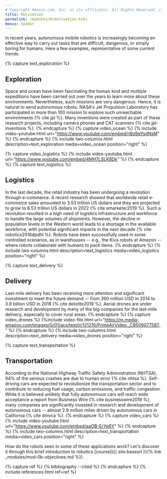 ```yaml
---
# Copyright Amazon.com, Inc. or its affiliates. All Rights Reserved. // SPDX-License-Identifier: CC-BY-SA-4.0
title: Motivation
permalink: /modules/0/motivation.html
menus: header
---
```

In recent years, autonomous mobile robotics is increasingly becoming an effective way to carry out tasks that are difficult, dangerous, or simply boring for humans. Here a few examples, representative of some current trends.


{% capture text_exploration %}
## Exploration
Space and ocean have been fascinating the human kind and multiple expeditions have been carried out over the years to learn more about these environments. Nevertheless, such missions are very dangerous. Hence, it is natural to send autonomous robots. NASA's Jet Propulsion Laboratory has participated in more than 100 mission to explore such unreachable environments {% cite jpl %}. Many inventions were created as part of these research projects, including camera phones and CAT scanners  {% cite jpl-inventions %}.
{% endcapture %}
{% capture video_ocean %}
  {% include video-youtube.html url="https://www.youtube.com/embed/nBzBeYsdNsM" %}
{% endcapture %}
{% include two-columns.html description=text_exploration media=video_ocean position="right" %}

{% capture video_logistics %}
  {% include video-youtube.html url="https://www.youtube.com/embed/4MH7LSLK8Dk" %}
{% endcapture %}
{% capture text_logistics %}
## Logistics
In the last decade, the retail industry has been undergoing a revolution through e-commerce. A recent research showed that worldwide retail e-commerce sales amounted to 3.53 trillion US dollars and they are projected to grow to 6.53 trillion US dollars in 2022 {% cite emarketer2019 %}. Such a revolution resulted in a high need of logistics infrastructure and workforce to handle the large volumes of shipments. However, the decline in population levels in the Western world leads to a shortage in the available workforce, with potential significant impacts in the next decade {% cite robotics2016dpdhl %}. Robots have been successfully used in some controlled scenarios, as in warehouses -- e.g., the Kiva robots at Amazon -- where robots collaborate with humans to pack items.
{% endcapture %}
{% include two-columns.html description=text_logistics media=video_logistics position="right" %}

{% capture text_delivery %}
## Delivery
Last-mile delivery has been receiving more attention and significant investment to meet the future demand -- from 390 million USD in 2014 to 3.9 billion USD in 2018 {% cite deloitte2019 %}. Aerial drones are under research and development by many of the big companies for the last-mile delivery, especially to cover rural areas.
{% endcapture %}
{% capture video_drones %}
  {%include video-file.html url="https://m.media-amazon.com/images/G/01/acs/test/jr/121216/PrimeAirVideo._CB509077587_" %}
{% endcapture %}
{% include two-columns.html description=text_delivery media=video_drones position="right" %}

{% capture text_transportation %}
## Transportation
According to the National Highway Traffic Safety Administration (NHTSA), 94% of the serious crashes are due to human error {% cite nhtsa %}. Self-driving cars are expected to revolutionize the transportation sector and to contribute to reducing fuel usage, carbon emissions, and  traffic congestion. While it is believed unlikely that fully autonomous cars will reach wide acceptance  a report from Business Wire {% cite businesswire2019 %}, many companies are significantly invested in research and development of autonomous cars -- almost 2.9 million miles driven by autonomous cars in California {% cite dmvca %}.
{% endcapture %}
{% capture video_cars %}
  {% include video-youtube.html url="https://www.youtube.com/embed/aaOB-ErYq6Y" %}
{% endcapture %}
{% include two-columns.html description=text_transportation media=video_cars position="right" %}


How do the robots seen in some of these applications work? Let's discover it through this brief introduction to robotics [course]({{ site.baseurl }}{% link _modules/mod-0b-objectives.md %}).

{% capture ref %}
{% bibliography --cited %}
{% endcapture %}
{% include references.html ref=ref %}

